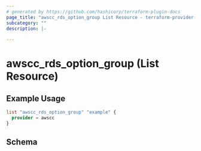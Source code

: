 ```yaml
---
# generated by https://github.com/hashicorp/terraform-plugin-docs
page_title: "awscc_rds_option_group List Resource - terraform-provider-awscc"
subcategory: ""
description: |-
  
---
```


# awscc_rds_option_group (List Resource)



## Example Usage

```terraform
list "awscc_rds_option_group" "example" {
  provider = awscc
}
```

<!-- schema generated by tfplugindocs -->
## Schema
